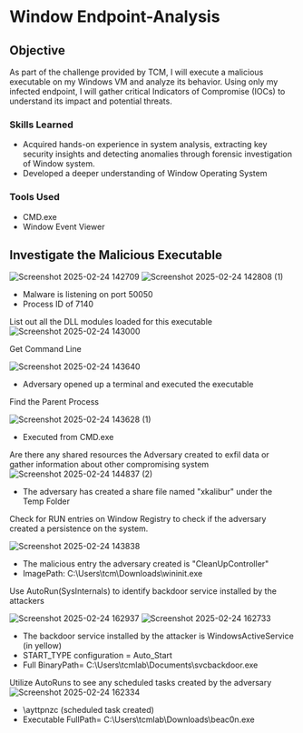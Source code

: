 # Window Endpoint-Analysis

## Objective
As part of the challenge provided by TCM, I will execute a malicious executable on my Windows VM and analyze its behavior. Using only my infected endpoint, I will gather critical Indicators of Compromise (IOCs) to understand its impact and potential threats.

### Skills Learned

- Acquired hands-on experience in system analysis, extracting key security insights and detecting anomalies through forensic investigation of Window system.
- Developed a deeper understanding of Window Operating System

### Tools Used

- CMD.exe
- Window Event Viewer

## Investigate the Malicious Executable
![Screenshot 2025-02-24 142709](https://github.com/user-attachments/assets/25eb8ba2-1bbd-44c8-9954-43db3a8be159)
![Screenshot 2025-02-24 142808 (1)](https://github.com/user-attachments/assets/ca9607c9-55be-4df9-b907-0dbe5c287ac1)
- Malware is listening on port 50050
- Process ID of 7140

List out all the DLL modules loaded for this executable
![Screenshot 2025-02-24 143000](https://github.com/user-attachments/assets/675e9ad9-6450-472b-96bb-3945e52550e9)

Get Command Line

![Screenshot 2025-02-24 143640](https://github.com/user-attachments/assets/e78fce76-9097-402d-9add-77adcb3b7764)
- Adversary opened up a terminal and executed the executable

Find the Parent Process

![Screenshot 2025-02-24 143628 (1)](https://github.com/user-attachments/assets/72995d91-4540-4afc-b71a-5bd3dca6be49)
- Executed from CMD.exe

Are there any shared resources the Adversary created to exfil data or gather information about other compromising system
![Screenshot 2025-02-24 144837 (2)](https://github.com/user-attachments/assets/da0c6401-e1f7-4541-b605-fe55806313e7)
- The adversary has created a share file named "xkalibur" under the Temp Folder

Check for RUN entries on Window Registry to check if the adversary created a persistence on the system.

![Screenshot 2025-02-24 143838](https://github.com/user-attachments/assets/15b8777f-a437-4dfd-aa0c-9e827aa54ae6)
- The malicious entry the adversary created is "CleanUpController"
- ImagePath: C:\Users\tcm\Downloads\wininit.exe

Use AutoRun(SysInternals) to identify backdoor service installed by the attackers

![Screenshot 2025-02-24 162937](https://github.com/user-attachments/assets/491e8ae4-73b4-4457-ae81-3872bf798a8e)
![Screenshot 2025-02-24 162733](https://github.com/user-attachments/assets/ce06cc10-ef91-4407-9ec9-f8aec02b5c01)

- The backdoor service installed by the attacker is WindowsActiveService (in yellow)
- START_TYPE configuration = Auto_Start
- Full BinaryPath= C:\Users\tcmlab\Documents\svcbackdoor.exe

Utilize AutoRuns to see any scheduled tasks created by the adversary
![Screenshot 2025-02-24 162334](https://github.com/user-attachments/assets/4d2faf82-53ae-49e3-bb3b-e37cfce370cc)

- \ayttpnzc (scheduled task created)
- Executable FullPath= C:\Users\tcmlab\Downloads\beac0n.exe




















